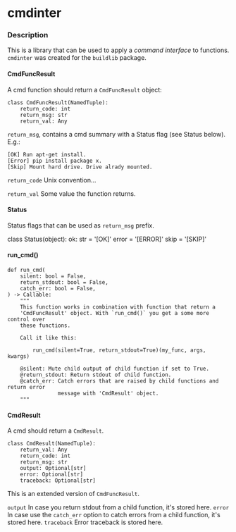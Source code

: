 # cmdinter

### Description

This is a library that can be used to apply a *command interface* to functions.
`cmdinter` was created for the `buildlib` package.

#### CmdFuncResult

A cmd function should return a `CmdFuncResult` object:

    class CmdFuncResult(NamedTuple):
        return_code: int
        return_msg: str
        return_val: Any

`return_msg`, contains a cmd summary with a Status flag (see Status below).
E.g.:

    [OK] Run apt-get install.
    [Error] pip install package x.
    [Skip] Mount hard drive. Drive alrady mounted.

`return_code` Unix convention...

`return_val` Some value the function returns.

#### Status

Status flags that can be used as `return_msg` prefix. 

class Status(object):
    ok: str = '[OK]'
    error = '[ERROR]'
    skip = '[SKIP]'

#### run_cmd()


    def run_cmd(
        silent: bool = False,
        return_stdout: bool = False,
        catch_err: bool = False,
    ) -> Callable:
        """
        This function works in combination with function that return a 
        'CmdFuncResult' object. With `run_cmd()` you get a some more control over
        these functions.
        
        Call it like this:
        
            run_cmd(silent=True, return_stdout=True)(my_func, args, kwargs)
        
        @silent: Mute child output of child function if set to True.
        @return_stdout: Return stdout of child function.
        @catch_err: Catch errors that are raised by child functions and return error
                    message with 'CmdResult' object.
        """
 

#### CmdResult

A cmd should return a `CmdResult`.

    class CmdResult(NamedTuple):
        return_val: Any
        return_code: int
        return_msg: str
        output: Optional[str]
        error: Optional[str]
        traceback: Optional[str]

This is an extended version of `CmdFuncResult`.

`output` In case you return stdout from a child function, it's stored here.
`error` In case use the `catch_err` option to catch errors from a child function, it's stored here.
`traceback` Error traceback is stored here.


